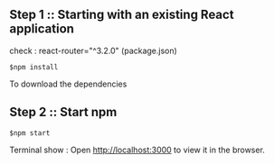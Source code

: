 ## Step 1 :: Starting with an existing React application
check : react-router="^3.2.0" (package.json)
```
$npm install
```
To download the dependencies

## Step 2 :: Start npm
```
$npm start
```
Terminal show : Open [http://localhost:3000](http://localhost:3000) to view it in the browser.
